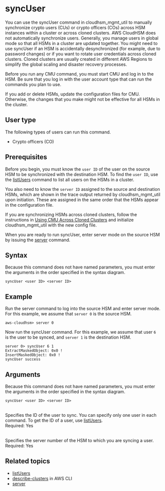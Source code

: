 # syncUser<a name="cloudhsm_mgmt_util-syncUser"></a>

You can use the syncUser command in cloudhsm\_mgmt\_util to manually synchronize crypto users \(CUs\) or crypto officers \(COs\) across HSM instances within a cluster or across cloned clusters\. AWS CloudHSM does not automatically synchronize users\. Generally, you manage users in global mode so that all HSMs in a cluster are updated together\. You might need to use syncUser if an HSM is accidentally desynchronized \(for example, due to password changes\) or if you want to rotate user credentials across cloned clusters\. Cloned clusters are usually created in different AWS Regions to simplify the global scaling and disaster recovery processes\.

Before you run any CMU command, you must start CMU and log in to the HSM\. Be sure that you log in with the user account type that can run the commands you plan to use\.

If you add or delete HSMs, update the configuration files for CMU\. Otherwise, the changes that you make might not be effective for all HSMs in the cluster\.

## User type<a name="syncUser-userType"></a>

The following types of users can run this command\.
+ Crypto officers \(CO\)

## Prerequisites<a name="syncUey-prereqs"></a>

Before you begin, you must know the `user ID` of the user on the source HSM to be synchronized with the destination HSM\. To find the `user ID`, use the [listUsers](cloudhsm_mgmt_util-listUsers.md) command to list all users on the HSMs in a cluster\.

You also need to know the `server ID` assigned to the source and destination HSMs, which are shown in the trace output returned by cloudhsm\_mgmt\_util upon initiation\. These are assigned in the same order that the HSMs appear in the configuration file\.

If you are synchronizing HSMs across cloned clusters, follow the instructions in [Using CMU Across Cloned Clusters](cloned-clusters.md) and initialize cloudhsm\_mgmt\_util with the new config file\.

When you are ready to run syncUser, enter server mode on the source HSM by issuing the [server](cloudhsm_mgmt_util-server.md) command\.

## Syntax<a name="syncUser-syntax"></a>

Because this command does not have named parameters, you must enter the arguments in the order specified in the syntax diagram\.

```
syncUser <user ID> <server ID>
```

## Example<a name="syncUser-example"></a>

Run the server command to log into the source HSM and enter server mode\. For this example, we assume that `server 0` is the source HSM\.

```
aws-cloudhsm> server 0
```

Now run the syncUser command\. For this example, we assume that user `6` is the user to be synced, and `server 1` is the destination HSM\.

```
server 0> syncUser 6 1
ExtractMaskedObject: 0x0 !
InsertMaskedObject: 0x0 !
syncUser success
```

## Arguments<a name="syncUser-params"></a>

Because this command does not have named parameters, you must enter the arguments in the order specified in the syntax diagram\.

```
syncUser <user ID> <server ID>
```

**<user ID>**  
Specifies the ID of the user to sync\. You can specify only one user in each command\. To get the ID of a user, use [listUsers](cloudhsm_mgmt_util-listUsers.md)\.  
Required: Yes

**<server ID>**  
Specifies the server number of the HSM to which you are syncing a user\.  
Required: Yes

## Related topics<a name="chmu-syncUser-seealso"></a>
+ [listUsers](cloudhsm_mgmt_util-listUsers.md)
+ [describe\-clusters](https://docs.aws.amazon.com/cli/latest/reference/cloudhsmv2/describe-clusters.html) in AWS CLI
+ [server](cloudhsm_mgmt_util-server.md)
